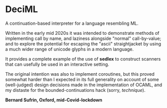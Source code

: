 # DeciML

A continuation-based interpreter for a language resembling ML.

Written in the early mid 2020s it was intended to demonstrate methods of
implementing call by name, and laziness alongside "normal"
call-by-value; and to explore the potential for escaping the "ascii"
straightjacket by using a much wider range of unicode glyphs in a
modern language.

It provides a complete example of the use of **sedlex** to construct
scanners that can usefully be used in an interactive setting.

The original intention was also to implement coroutines, but this
proved somewhat harder than I expected in its full generality on
account of some (well-judged) design decisions made in the
implementation of OCAML, and my distaste for the bounded-continuations
hack (sorry, *technique*).

**Bernard Sufrin, Oxford, mid-Covid-lockdown**
